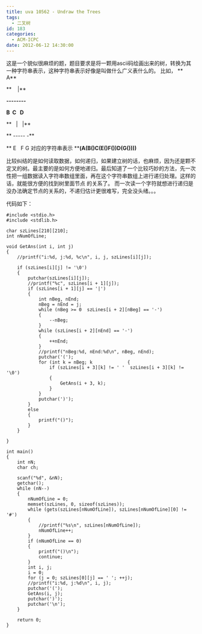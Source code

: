 ```yaml
---
title: uva 10562 - Undraw the Trees
tags:
  - 二叉树
id: 183
categories:
  - ACM-ICPC
date: 2012-06-12 14:30:00
---
```


这是一个貌似很麻烦的题，题目要求是将一颗用ascii码绘画出来的树，转换为其一种字符串表示，这种字符串表示好像是叫做什么广义表什么的。
比如，
**    A**
<div>

**    |**

**--------**

**B  C   D**

**   |   |**

** ----- -**

** E   F G 对应的字符串表示 ****(A(B()C(E()F())D(G())))**

</div>
比较纠结的是如何读取数据，如何递归，如果建立树的话，也麻烦，因为还是颗不定叉的树。最主要的是如何方便地递归。最后知道了一个比较巧妙的方法，先一次性把一组数据读入字符串数组里面，再在这个字符串数组上进行递归处理。这样的话，就能很方便的找到树里面节点
的关系了。
而一次读一个字符就想进行递归是没办法确定节点的关系的，不递归估计更很难写，完全没头绪。。。

代码如下：

``` stylus
#include <stdio.h>
#include <stdlib.h>

char szLines[210][210];
int nNumOfLine;

void GetAns(int i, int j)
{
    //printf("i:%d, j:%d, %c\n", i, j, szLines[i][j]);

    if (szLines[i][j] != '\0')
    {
        putchar(szLines[i][j]);
        //printf("%c", szLines[i + 1][j]);
        if (szLines[i + 1][j] == '|')
        {
            int nBeg, nEnd;
            nBeg = nEnd = j;
            while (nBeg >= 0  szLines[i + 2][nBeg] == '-')
            {
                --nBeg;
            }
            while (szLines[i + 2][nEnd] == '-')
            {
                ++nEnd;
            }
            //printf("nBeg:%d, nEnd:%d\n", nBeg, nEnd);
            putchar('(');
            for (int k = nBeg; k             {
                if (szLines[i + 3][k] != ' '  szLines[i + 3][k] != '\0')
                {
                    GetAns(i + 3, k);
                }
            }
            putchar(')');
        }
        else
        {
            printf("()");
        }
    }

}

int main()
{
    int nN;
    char ch;

    scanf("%d", &nN);
    getchar();
    while (nN--)
    {
        nNumOfLine = 0;
        memset(szLines, 0, sizeof(szLines));
        while (gets(szLines[nNumOfLine]), szLines[nNumOfLine][0] != '#')
        {
            //printf("%s\n", szLines[nNumOfLine]);
            nNumOfLine++;
        }
        if (nNumOfLine == 0)
        {
            printf("()\n");
            continue;
        }
        int i, j;
        i = 0;
        for (j = 0; szLines[0][j] == ' '; ++j);
        //printf("i:%d, j:%d\n", i, j);
        putchar('(');
        GetAns(i, j);
        putchar(')');
        putchar('\n');
    }

    return 0;
}

```